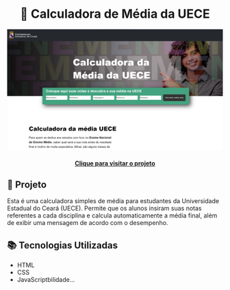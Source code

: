 <h1 align="center">
  🧮 Calculadora de Média da UECE
</h1>

![Resultado do projeto](./assets/imagens/img-uece.png)

<h4 align="center"><a href="https://pablo-m-santos.github.io/Portfolio/">Clique para visitar o projeto</a></h4>

## 🌳 Projeto
Esta é uma calculadora simples de média para estudantes da Universidade Estadual do Ceará (UECE). Permite que os alunos insiram suas notas referentes a cada disciplina e calcula automaticamente a média final, além de exibir uma mensagem de acordo com o desempenho.


## 📚 Tecnologias Utilizadas
- HTML
- CSS
- JavaScriptbilidade...
